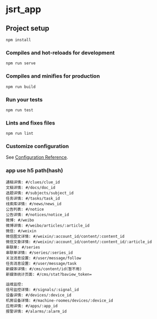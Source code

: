 # jsrt_app

## Project setup
```
npm install
```

### Compiles and hot-reloads for development
```
npm run serve
```

### Compiles and minifies for production
```
npm run build
```

### Run your tests
```
npm run test
```

### Lints and fixes files
```
npm run lint
```

### Customize configuration
See [Configuration Reference](https://cli.vuejs.org/config/).

### app use h5 path(hash)
```
通稿详情: #/clues/clue_id
文稿详情: #/docs/doc_id
选题详情: #/subjects/subject_id
任务详情: #/tasks/task_id
线索库详情: #/news/news_id
公告列表: #/notice
公告详情: #/notices/notice_id
微博: #/weibo
微博详情: #/weibo/articles/:article_id
微信: #/weixin
微信图文详情: #/weixin/:account_id/content/:content_id
微信文章详情: #/weixin/:account_id/content/:content_id/:article_id
串联单: #/series
串联单详情: #/series/:series_id
关注消息设置: #/user/message/follow
任务消息设置: #/user/message/task
新媒体详情: #/cms/content/id(暂不用)
新媒体统计页面: #/cms/stat?baview_token=

运维监控:
信号监控详情: #/signals/:signal_id
设备详情: #/devices/:device_id
机房设备详情: #/machine-roomes/devices/:device_id
应用详情: #/apps/:app_id
报警详情: #/alarms/:alarm_id
```